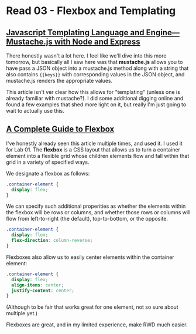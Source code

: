 # Read 03 - Flexbox and Templating

## [Javascript Templating Language and Engine— Mustache.js with Node and Express](https://medium.com/@1sherlynn/javascript-templating-language-and-engine-mustache-js-with-node-and-express-f4c2530e73b2)

There honestly wasn't a lot here. I feel like we'll dive into this more tomorrow, but basically all I saw here was that **mustache.js** allows you to have pass a JSON object into a mustache.js method along with a string that also contains `{{keys}}` with corresponding values in the JSON object, and mustache.js renders the appropriate values.

This article isn't ver clear how this allows for "templating" (unless one is already familiar with mustache?). I did some additional digging online and found a few examples that shed more light on it, but really I'm just going to wait to actually use this.

## [A Complete Guide to Flexbox](https://css-tricks.com/snippets/css/a-guide-to-flexbox/)

I've honestly already seen this article multiple times, and used it. I used it for Lab 01. The **flexbox** is a CSS layout that allows us to turn a container element into a flexible grid whose children elements flow and fall within that grid in a variety of specified ways.

We designate a flexbox as follows:

```CSS
.container-element {
  display: flex;
}
```

We can specify such additional properities as whether the elements within the flexbox will be rows or columns, and whether those rows or columns will flow from left-to-right (the default), top-to-bottom, or the opposite.

```CSS
.container-element {
  display: flex;
  flex-direction: column-reverse;
}
```

Flexboxes also allow us to easily center elements within the container element:

```CSS
.container-element {
  display: flex;
  align-items: center;
  justify-content: center;
}
```

(Although to be fair that works great for one element, not so sure about multiple yet.)

Flexboxes are great, and in my limited experience, make RWD much easier. 